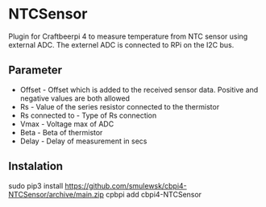 # NTCSensor

Plugin for Craftbeerpi 4 to measure temperature from NTC sensor using external ADC. The externel ADC is connected to RPi on the I2C bus.


## Parameter

* Offset - Offset which is added to the received sensor data. Positive and negative values are both allowed
* Rs - Value of the series resistor connected to the thermistor
* Rs connected to - Type of Rs connection
* Vmax - Voltage max of ADC
* Beta - Beta of thermistor
* Delay - Delay of measurement in secs

## Instalation

sudo pip3 install https://github.com/smulewsk/cbpi4-NTCSensor/archive/main.zip
cpbpi add cbpi4-NTCSensor

